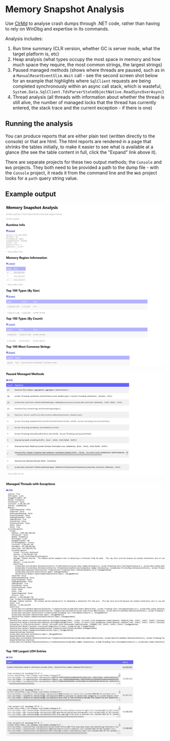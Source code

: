 # Memory Snapshot Analysis

Use [ClrMd](https://github.com/microsoft/clrmd) to analyse crash dumps through .NET code, rather than having to rely on WinDbg and expertise in its commands.

Analysis includes:

1. Run time summary (CLR version, whether GC is server mode, what the target platform is, etc)
1. Heap analysis (what types occupy the most space in memory and how much space they require, the most common strings, the largest strings)
1. Paused managed methods (shows where threads are paused, such as in a `ManualResetEventSlim.Wait` call - see the second screen shot below for an example that highlights where `SqlClient` requests are being completed synchronously within an async call stack, which is wasteful; `System.Data.SqlClient.TdsParserStateObjectNative.ReadSyncOverAsync`)
1. Thread analysis (all threads with information about whether the thread is still alive, the number of managed locks that the thread has currently entered, the stack trace and the current exception - if there is one)

## Running the analysis

You can produce reports that are either plain text (written directly to the console) or that are html. The html reports are rendered in a page that shrinks the tables initially, to make it easier to see what is available at a glance (the see the table content in full, click the "Expand" link above it).

There are separate projects for these two output methods; the `Console` and `Web` projects. They both need to be provided a path to the dump file - with the `Console` project, it reads it from the command line and the `Web` project looks for a `path` query string value.

## Example output

![The initial web view](/Docs/InitialView.jpg)

![Paused managed methods (ordered by thread occurrence count)](/Docs/PausedManagedMethods.jpg)

![Managed threads with exceptions](/Docs/ManagedThreadsWithExceptions.jpg)

![The largest items on the Large Object Heap](/Docs/LargestLOHEntries.jpg)